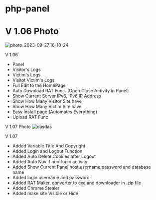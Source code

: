 # php-panel

# V 1.06 Photo
![photo_2023-09-27_16-10-24](https://github.com/theIzdIrap/php-panel/assets/62066592/0924c10d-5798-46da-92b1-bd7dc9937ea7)

V 1.06
- Panel
- Visitor's Logs
- Victim's Logs
- Visitot Victim's Logs
- Full Edit to the HomePage
- Auto Download RAT Func. (Open Close Activity in Panel)
- Show Current Server IPv6, IPv6 IP Address
- Show How Many Visitor Site have
- Show How Many Victim Site have
- Easy İnstall page (Automates Everything)
- Upload RAT Func

V 1.07 Photo
![dasdas](https://github.com/theIzdIrap/php-panel/assets/62066592/ab44e0cc-dfe6-42bb-95f5-b01aecd227ef)

V 1.07
- Added Variable Title And Copyright
- Added Login and Logout Function
- Added Auto Delete Cookies after Logout
- Added Auto Nav if non-login activity
- Added Show Current Panel host,username,password and database name
- Added login username and password
- Added RAT Maker, converter to exe and downloader in .zip file
- Added Chrome Stealer
- Added make site Visible or Hide
